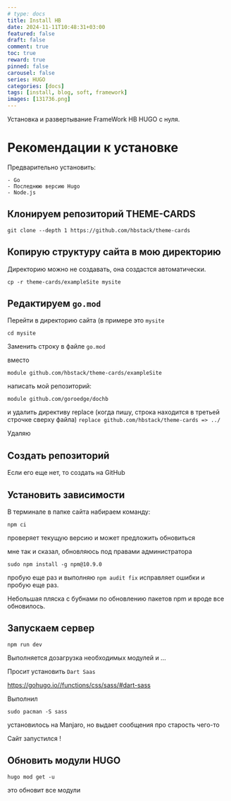 ```yaml
---
# type: docs 
title: Install HB
date: 2024-11-11T10:48:31+03:00
featured: false
draft: false
comment: true
toc: true
reward: true
pinned: false
carousel: false
series: HUGO
categories: [docs]
tags: [install, blog, soft, framework]
images: [131736.png]
---
```


Установка и развертывание FrameWork HB HUGO с нуля.

<!--more-->

# Рекомендации к установке
Предварительно установить:

	- Go
	- Последнюю версию Hugo
	- Node.js
	
## Клонируем репозиторий THEME-CARDS

``` shell
git clone --depth 1 https://github.com/hbstack/theme-cards

```

## Копирую структуру сайта в мою директорию

Директорию можно не создавать, она создастся автоматически.

``` shell
cp -r theme-cards/exampleSite mysite
```
## Редактируем `go.mod`

Перейти в директорию сайта (в примере это `mysite`

``` shell
cd mysite
```

Заменить строку в файле `go.mod`

вместо

`module github.com/hbstack/theme-cards/exampleSite`

написать мой репозиторий:

`module github.com/goroedge/dochb`

и удалить директиву replace (когда пишу, строка находится в третьей строчке сверху файла) `replace github.com/hbstack/theme-cards => ../`


Удаляю


## Создать репозиторий

Если его еще нет, то создать на GitHub

## Установить зависимости

В терминале в папке сайта набираем команду:

``` shell
npm ci
```
проверяет текущую версию и может предложить обновиться

мне так и сказал, обновляюсь под правами администратора

``` shell
sudo npm install -g npm@10.9.0
```

пробую еще раз и выполняю `npm audit fix` исправляет ошибки и пробую еще раз.

Небольшая пляска с бубнами по обновлению пакетов npm и вроде все обновилось.

## Запускаем сервер

``` shell
npm run dev

```
Выполняется дозагрузка необходимых модулей и ...

Просит установить `Dart Saas`

https://gohugo.io//functions/css/sass/#dart-sass

Выполнил 

``` shell
sudo pacman -S sass
```
установилось на Manjaro, но выдает сообщения про старость чего-то




Сайт запустился !




## Обновить модули HUGO

``` shell
hugo mod get -u
```
это обновит все модули


